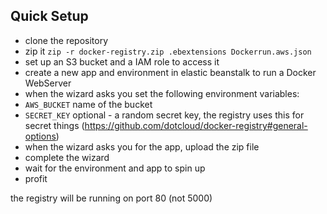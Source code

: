 ## Quick Setup

 * clone the repository
 * zip it ```zip -r docker-registry.zip .ebextensions Dockerrun.aws.json```
 * set up an S3 bucket and a IAM role to access it
 * create a new app and environment in elastic beanstalk to run a Docker WebServer
 * when the wizard asks you set the following environment variables:
  * ```AWS_BUCKET``` name of the bucket
  * ```SECRET_KEY``` optional - a random secret key, the registry uses this for secret things (https://github.com/dotcloud/docker-registry#general-options)
 * when the wizard asks you for the app, upload the zip file
 * complete the wizard
 * wait for the environment and app to spin up
 * profit

the registry will be running on port 80 (not 5000)
